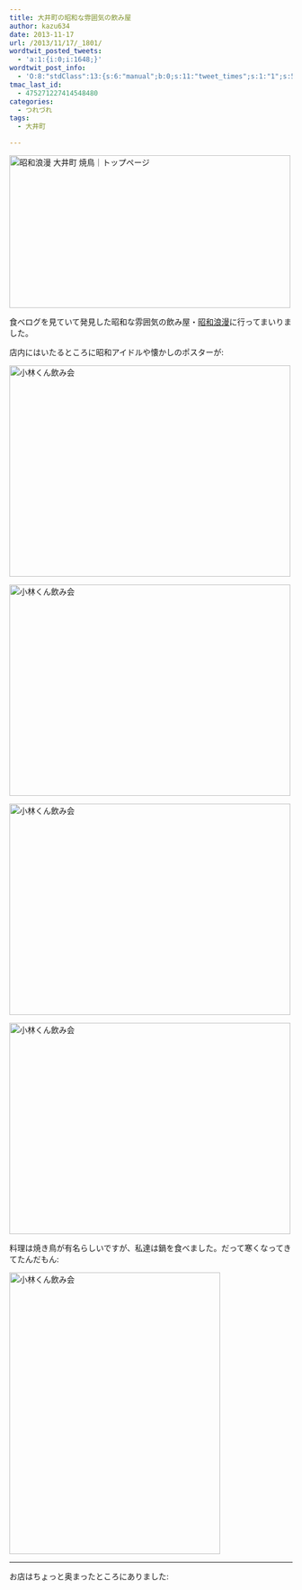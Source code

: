 ```yaml
---
title: 大井町の昭和な雰囲気の飲み屋
author: kazu634
date: 2013-11-17
url: /2013/11/17/_1801/
wordtwit_posted_tweets:
  - 'a:1:{i:0;i:1648;}'
wordtwit_post_info:
  - 'O:8:"stdClass":13:{s:6:"manual";b:0;s:11:"tweet_times";s:1:"1";s:5:"delay";s:1:"0";s:7:"enabled";s:1:"1";s:10:"separation";i:60;s:7:"version";s:5:"3.0.3";s:14:"tweet_template";b:0;s:6:"status";i:2;s:6:"result";a:0:{}s:13:"tweet_counter";i:2;s:13:"tweet_log_ids";a:1:{i:0;i:1648;}s:9:"hash_tags";a:0:{}s:8:"accounts";a:1:{i:0;s:7:"kazu634";}}'
tmac_last_id:
  - 475271227414548480
categories:
  - つれづれ
tags:
  - 大井町

---
```

<a href="http://showaroman.jp/" onclick="__gaTracker('send', 'event', 'outbound-article', 'http://showaroman.jp/', '');" title="昭和浪漫 大井町 焼鳥｜トップページ by Kazuhiro MUSASHI, on Flickr"><img class="aligncenter" alt="昭和浪漫 大井町 焼鳥｜トップページ" src="//farm8.staticflickr.com/7442/10904769814_720216780b.jpg" width="500" height="271" /></a>

食べログを見ていて発見した昭和な雰囲気の飲み屋・<a href="http://showaroman.jp/" onclick="__gaTracker('send', 'event', 'outbound-article', 'http://showaroman.jp/', '昭和浪漫');" target="_blank">昭和浪漫</a>に行ってまいりました。

店内にはいたるところに昭和アイドルや懐かしのポスターが:

<a href="http://www.flickr.com/photos/42332031@N02/10894363523" onclick="__gaTracker('send', 'event', 'outbound-article', 'http://www.flickr.com/photos/42332031@N02/10894363523', '');" title="小林くん飲み会 by Kazuhiro MUSASHI, on Flickr"><img class="aligncenter" alt="小林くん飲み会" src="//farm4.staticflickr.com/3722/10894363523_4cb63e3698.jpg" width="500" height="375" /></a>

<a href="http://www.flickr.com/photos/42332031@N02/10894101656" onclick="__gaTracker('send', 'event', 'outbound-article', 'http://www.flickr.com/photos/42332031@N02/10894101656', '');" title="小林くん飲み会 by Kazuhiro MUSASHI, on Flickr"><img class="aligncenter" alt="小林くん飲み会" src="//farm3.staticflickr.com/2888/10894101656_431879473a.jpg" width="500" height="375" /></a>

<a href="http://www.flickr.com/photos/42332031@N02/10894353063" onclick="__gaTracker('send', 'event', 'outbound-article', 'http://www.flickr.com/photos/42332031@N02/10894353063', '');" title="小林くん飲み会 by Kazuhiro MUSASHI, on Flickr"><img class="aligncenter" alt="小林くん飲み会" src="//farm8.staticflickr.com/7405/10894353063_3fcdcba884.jpg" width="500" height="375" /></a>

<a href="http://www.flickr.com/photos/42332031@N02/10894367243" onclick="__gaTracker('send', 'event', 'outbound-article', 'http://www.flickr.com/photos/42332031@N02/10894367243', '');" title="小林くん飲み会 by Kazuhiro MUSASHI, on Flickr"><img class="aligncenter" alt="小林くん飲み会" src="//farm6.staticflickr.com/5503/10894367243_37968d1481.jpg" width="500" height="375" /></a>

料理は焼き鳥が有名らしいですが、私達は鍋を食べました。だって寒くなってきてたんだもん:

<a href="http://www.flickr.com/photos/42332031@N02/10894228364" onclick="__gaTracker('send', 'event', 'outbound-article', 'http://www.flickr.com/photos/42332031@N02/10894228364', '');" title="小林くん飲み会 by Kazuhiro MUSASHI, on Flickr"><img class="aligncenter" alt="小林くん飲み会" src="//farm4.staticflickr.com/3744/10894228364_f193ea8f50.jpg" width="375" height="500" /></a>

* * *

お店はちょっと奥まったところにありました:

<div class="cgmp-centering-container-handle" align="center">
<div class="google-map-placeholder" id="2d981b5e8fe1bfa37e8bbd2f8adc7cfb" style="width: 350px; height: 350px;">
<div align="center" style="background:url('http://blog.kazu634.com/wp-content/plugins/comprehensive-google-map-plugin/assets/css/images/loading.gif') no-repeat 0 0 transparent !important; height:100px; width:100px; position: relative; top: 125px !important;">
</div>
</div>
  
<div class="direction-controls-placeholder" id="direction-controls-placeholder-2d981b5e8fe1bfa37e8bbd2f8adc7cfb" style="background: white; width: 350px; margin-top: 5px; border: 1px solid #EBEBEB; display: none; padding: 18px 0 9px 0;">
<div class="d_close-wrapper">
<a id="d_close" href="javascript:void(0)"> <img src="http://blog.kazu634.com/wp-content/plugins/comprehensive-google-map-plugin/assets/css/images/transparent.png" class="close" /> </a>
</div>
    
<div style="" id="travel_modes_div" class="dir-tm kd-buttonbar">
<a tabindex="3" class="kd-button kd-button-left selected" href="javascript:void(0)" id="dir_d_btn" title="By car"> <img class="dir-tm-d" src="http://blog.kazu634.com/wp-content/plugins/comprehensive-google-map-plugin/assets/css/images/transparent.png" /> </a> <a tabindex="3" class="kd-button kd-button-right" href="javascript:void(0)" id="dir_w_btn" title="Walking"> <img class="dir-tm-w" src="http://blog.kazu634.com/wp-content/plugins/comprehensive-google-map-plugin/assets/css/images/transparent.png" /> </a>
</div>
    
<div class="dir-clear">
</div>
    
<div id="dir_wps">
<div id="dir_wp_0" class="dir-wp">
<div class="dir-wp-hl">
<div id="dir_m_0" class="dir-m" style="cursor: -moz-grab;">
<div style="width: 24px; height: 24px; overflow: hidden; position: relative;">
<img style="position: absolute; left: 0px; top: -141px; -moz-user-select: none; border: 0px none; padding: 0px; margin: 0px;" src="http://blog.kazu634.com/wp-content/plugins/comprehensive-google-map-plugin/assets/css/images/directions.png" />
</div>
</div>
          
<div class="dir-input">
<div class="kd-input-text-wrp">
<input type="text" maxlength="2048" tabindex="4" value="" name="a_address" id="a_address" title="Start address" class="wp kd-input-text" autocomplete="off" autocorrect="off" />
</div>
</div>
</div>
</div>
      
<div class="dir-rev-wrapper">
<div id="dir_rev" title="Get reverse directions">
<a id="reverse-btn" href="javascript:void(0)" class="kd-button"> <img class="dir-reverse" src="http://blog.kazu634.com/wp-content/plugins/comprehensive-google-map-plugin/assets/css/images/transparent.png" /> </a>
</div>
</div>
      
<div id="dir_wp_1" class="dir-wp">
<div class="dir-wp-hl">
<div id="dir_m_1" class="dir-m" style="cursor: -moz-grab;">
<div style="width: 24px; height: 24px; overflow: hidden; position: relative;">
<img style="position: absolute; left: 0px; top: -72px; -moz-user-select: none; border: 0px none; padding: 0px; margin: 0px;" src="http://blog.kazu634.com/wp-content/plugins/comprehensive-google-map-plugin/assets/css/images/directions.png" />
</div>
</div>
          
<div class="dir-input">
<div class="kd-input-text-wrp">
<input type="text" maxlength="2048" tabindex="4" value="" name="b_address" id="b_address" title="End address" class="wp kd-input-text" autocomplete="off" autocorrect="off" />
</div>
</div>
</div>
</div>
</div>
    
<div id="dir_controls">
<div class="d_links">
<span id="d_options_toggle"> <a id="d_options_show" class="no-wrap" href="javascript:void(0)" style="display: none !important;">Show options</a> <a id="d_options_hide" class="no-wrap" href="javascript:void(0)" style="display: none !important;">Hide options</a> <b><span style="color: blue">Additional options</span></b> </span>
</div>
      
<div id="d_options" style="margin-bottom: 5px; text-align: left;">
<input type="checkbox" tabindex="5" name="2d981b5e8fe1bfa37e8bbd2f8adc7cfb_avoid_hway" id="2d981b5e8fe1bfa37e8bbd2f8adc7cfb_avoid_hway" /> <label for="2d981b5e8fe1bfa37e8bbd2f8adc7cfb_avoid_hway">Avoid highways</label> <input type="checkbox" tabindex="5" name="2d981b5e8fe1bfa37e8bbd2f8adc7cfb_avoid_tolls" id="2d981b5e8fe1bfa37e8bbd2f8adc7cfb_avoid_tolls" /> <label for="2d981b5e8fe1bfa37e8bbd2f8adc7cfb_avoid_tolls">Avoid tolls</label> <input type="radio" name="2d981b5e8fe1bfa37e8bbd2f8adc7cfb_travel_mode" id="2d981b5e8fe1bfa37e8bbd2f8adc7cfb_radio_km" /> <label for="2d981b5e8fe1bfa37e8bbd2f8adc7cfb_radio_km">KM</label> <input type="radio" name="2d981b5e8fe1bfa37e8bbd2f8adc7cfb_travel_mode" id="2d981b5e8fe1bfa37e8bbd2f8adc7cfb_radio_miles" checked="checked" /> <label for="2d981b5e8fe1bfa37e8bbd2f8adc7cfb_radio_miles">Miles</label>
</div>
      
<div class="dir-sub-cntn">
<button tabindex="6" name="btnG" type="submit" id="d_sub" class="kd-button kd-button-submit">Get Directions</button> <button tabindex="6" name="btnG" type="button" style="display: none;" id="print_sub" class="kd-button kd-button-submit">Print Directions</button>
</div>
</div>
</div>
  
<div id="rendered-directions-placeholder-2d981b5e8fe1bfa37e8bbd2f8adc7cfb" style="display: none; border: 1px solid #ddd; width: 350px; margin-top: 10px; direction: ltr; overflow: auto; height: 180px; padding: 5px;" class="rendered-directions-placeholder">
</div>
</div>